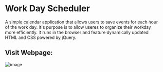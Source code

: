 # Work Day Scheduler
A simple calendar application that allows users to save events for each hour of the work day. It's purpose is to allow useres to organize their workday more efficiently. It runs in the browser and feature dynamically updated HTML and CSS powered by jQuery.


## Visit Webpage: 

![image](https://user-images.githubusercontent.com/75647359/149010430-10af612e-5a59-47ca-b239-31a9248d470a.png)
